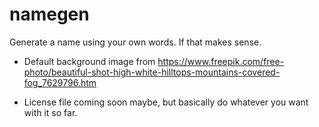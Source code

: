 # namegen
Generate a name using your own words. If that makes sense.

- Default background image from https://www.freepik.com/free-photo/beautiful-shot-high-white-hilltops-mountains-covered-fog_7629796.htm

- License file coming soon maybe, but basically do whatever you want with it so far.

